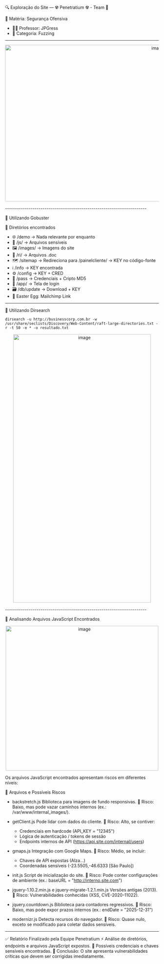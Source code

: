 🔍 Exploração do Site — ☢️ Penetratium ☢️ - Team 📡

📘 Matéria: Segurança Ofensiva

-   👨‍🏫 Professor: JPGress
-   🧭 Categoria: Fuzzing

------------------------------------------------------------------------
<p align="center">

<img width="984" height="512" alt="image" src="https://github.com/user-attachments/assets/04c4300e-bbf8-4408-b0ff-3835dd3b282f" />

</p>
------------------------------------------------------------------------

🚀 Utilizando Gobuster

📂 Diretórios encontrados

-   🌐 /demo → Nada relevante por enquanto
-   📜 /js/ → Arquivos sensíveis
-   🖼 /images/ → Imagens do site
-   📄 /ri/ → Arquivos .doc
-   🗺 /sitemap → Redireciona para /painelcliente/ → KEY no código-fonte
-   ℹ️ /info → KEY encontrada
-   ⚙️ /config → KEY + CRED
-   🔑 /pass → Credenciais + Cripto MD5
-   🔐 /app/ → Tela de login
-   🗃 /db/update → Download + KEY
-   🥚 Easter Egg: Mailchimp Link

------------------------------------------------------------------------

🧭 Utilizando Dirsearch

    dirsearch -u http://businesscorp.com.br -w /usr/share/seclists/Discovery/Web-Content/raft-large-directories.txt -r -t 50 -e * -o resultado.txt

<p align="center">
  <img width="450" height="877" alt="image" src="https://github.com/user-attachments/assets/8e5491bd-4151-4455-9a26-a8237e249342" />
</p>
------------------------------------------------------------------------

📑 Analisando Arquivos JavaScript Encontrados

<p align="center">
  <img width="500" height="473" alt="image" src="https://github.com/user-attachments/assets/42e93ecb-844b-487a-8d51-ca61468ae280" />
</p>

Os arquivos JavaScript encontrados apresentam riscos em diferentes
níveis:

📌 Arquivos e Possíveis Riscos

-   backstretch.js
    Biblioteca para imagens de fundo responsivas.
    🔸 Risco: Baixo, mas pode vazar caminhos internos (ex.:
    /var/www/internal_images/).

-   getClient.js
    Pode lidar com dados do cliente.
    🔸 Risco: Alto, se contiver:

    -   Credenciais em hardcode (API_KEY = "12345")
    -   Lógica de autenticação / tokens de sessão
    -   Endpoints internos de API (https://api.site.com/internal/users)

-   gmaps.js
    Integração com Google Maps.
    🔸 Risco: Médio, se incluir:

    -   Chaves de API expostas (AIza...)
    -   Coordenadas sensíveis (-23.5505,-46.6333 [São Paulo])

-   init.js
    Script de inicialização do site.
    🔸 Risco: Pode conter configurações de ambiente (ex.:
    baseURL = "http://interno.site.com")

-   jquery-1.10.2.min.js e jquery-migrate-1.2.1.min.js
    Versões antigas (2013).
    🔸 Risco: Vulnerabilidades conhecidas (XSS, CVE-2020-11022).

-   jquery.countdown.js
    Biblioteca para contadores regressivos.
    🔸 Risco: Baixo, mas pode expor prazos internos (ex.:
    endDate = "2025-12-31")

-   modernizr.js
    Detecta recursos do navegador.
    🔸 Risco: Quase nulo, exceto se modificado para coletar dados
    sensíveis.

------------------------------------------------------------------------

✅ Relatório Finalizado pela Equipe Penetratium
⚡ Análise de diretórios, endpoints e arquivos JavaScript expostos.
🔐 Possíveis credenciais e chaves sensíveis encontradas.
📡 Conclusão: O site apresenta vulnerabilidades críticas que devem ser
corrigidas imediatamente.
